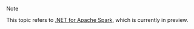 > [!NOTE]
> This topic refers to [.NET for Apache Spark](https://github.com/dotnet/spark), which is currently in preview.
